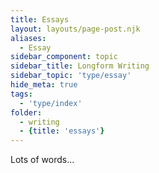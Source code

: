 ```yaml
---
title: Essays
layout: layouts/page-post.njk
aliases:
  - Essay
sidebar_component: topic
sidebar_title: Longform Writing
sidebar_topic: 'type/essay'
hide_meta: true
tags:
  - 'type/index'
folder: 
  - writing
  - {title: 'essays'}
---
```


Lots of words...
